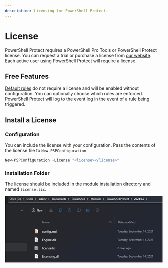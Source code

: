```yaml
---
description: Licensing for PowerShell Protect.
---
```


# License

PowerShell Protect requires a PowerShell Pro Tools or PowerShell Protect license. You can request a trial or purchase a license from [our website](https://www.ironmansoftware.com). Each active user using PowerShell Protect will require a license.&#x20;

## Free Features

[Default rules](rules.md#default-rules) do not require a license and will be enabled without configuration. You can optionally choose which rules are enforced. PowerShell Protect will log to the event log in the event of a rule being triggered.&#x20;

## Install a License

### Configuration&#x20;

You can include the license with your configuration. Pass the contents of the license file to `New-PSPConfiguration`

```powershell
New-PSPConfiguration -License "<license></license>"
```

### Installation Folder

The license should be included in the module installation directory and named `license.lic`.&#x20;

![](<../../.gitbook/assets/image (82) (1) (1).png>)


